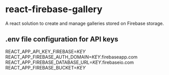 # react-firebase-gallery
A react solution to create and manage galleries stored on Firebase storage.

## .env file configuration for API keys
REACT_APP_API_KEY_FIREBASE=*KEY*
REACT_APP_FIREBASE_AUTH_DOMAIN=*KEY*.firebaseapp.com
REACT_APP_FIREBASE_DATABASE_URL=*KEY*.firebaseio.com
REACT_APP_FIREBASE_BUCKET=*KEY*

